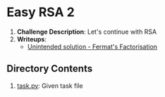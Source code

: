 # Easy RSA 2

1. **Challenge Description**: Let's continue with RSA
2. **Writeups**:
   + [Unintended solution - Fermat's Factorisation](https://ctftime.org/task/8848)

## Directory Contents
1. [task.py](task.py): Given task file
